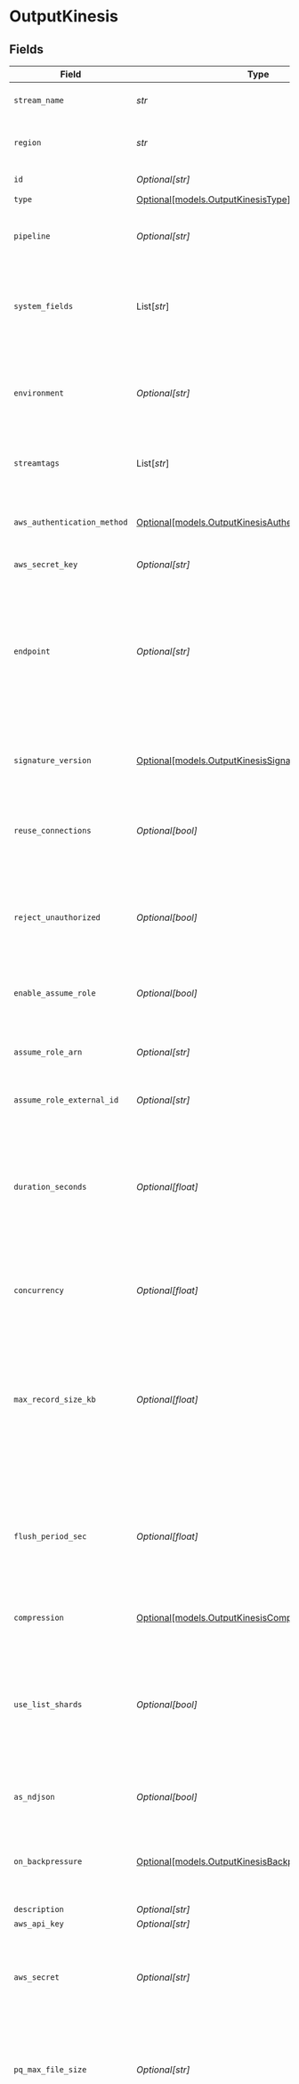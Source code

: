 # OutputKinesis


## Fields

| Field                                                                                                                                                                                                                                                                                                                                  | Type                                                                                                                                                                                                                                                                                                                                   | Required                                                                                                                                                                                                                                                                                                                               | Description                                                                                                                                                                                                                                                                                                                            |
| -------------------------------------------------------------------------------------------------------------------------------------------------------------------------------------------------------------------------------------------------------------------------------------------------------------------------------------- | -------------------------------------------------------------------------------------------------------------------------------------------------------------------------------------------------------------------------------------------------------------------------------------------------------------------------------------- | -------------------------------------------------------------------------------------------------------------------------------------------------------------------------------------------------------------------------------------------------------------------------------------------------------------------------------------- | -------------------------------------------------------------------------------------------------------------------------------------------------------------------------------------------------------------------------------------------------------------------------------------------------------------------------------------- |
| `stream_name`                                                                                                                                                                                                                                                                                                                          | *str*                                                                                                                                                                                                                                                                                                                                  | :heavy_check_mark:                                                                                                                                                                                                                                                                                                                     | Kinesis stream name to send events to.                                                                                                                                                                                                                                                                                                 |
| `region`                                                                                                                                                                                                                                                                                                                               | *str*                                                                                                                                                                                                                                                                                                                                  | :heavy_check_mark:                                                                                                                                                                                                                                                                                                                     | Region where the Kinesis stream is located                                                                                                                                                                                                                                                                                             |
| `id`                                                                                                                                                                                                                                                                                                                                   | *Optional[str]*                                                                                                                                                                                                                                                                                                                        | :heavy_minus_sign:                                                                                                                                                                                                                                                                                                                     | Unique ID for this output                                                                                                                                                                                                                                                                                                              |
| `type`                                                                                                                                                                                                                                                                                                                                 | [Optional[models.OutputKinesisType]](../models/outputkinesistype.md)                                                                                                                                                                                                                                                                   | :heavy_minus_sign:                                                                                                                                                                                                                                                                                                                     | N/A                                                                                                                                                                                                                                                                                                                                    |
| `pipeline`                                                                                                                                                                                                                                                                                                                             | *Optional[str]*                                                                                                                                                                                                                                                                                                                        | :heavy_minus_sign:                                                                                                                                                                                                                                                                                                                     | Pipeline to process data before sending out to this output                                                                                                                                                                                                                                                                             |
| `system_fields`                                                                                                                                                                                                                                                                                                                        | List[*str*]                                                                                                                                                                                                                                                                                                                            | :heavy_minus_sign:                                                                                                                                                                                                                                                                                                                     | Fields to automatically add to events, such as cribl_pipe. Supports wildcards.                                                                                                                                                                                                                                                         |
| `environment`                                                                                                                                                                                                                                                                                                                          | *Optional[str]*                                                                                                                                                                                                                                                                                                                        | :heavy_minus_sign:                                                                                                                                                                                                                                                                                                                     | Optionally, enable this config only on a specified Git branch. If empty, will be enabled everywhere.                                                                                                                                                                                                                                   |
| `streamtags`                                                                                                                                                                                                                                                                                                                           | List[*str*]                                                                                                                                                                                                                                                                                                                            | :heavy_minus_sign:                                                                                                                                                                                                                                                                                                                     | Tags for filtering and grouping in @{product}                                                                                                                                                                                                                                                                                          |
| `aws_authentication_method`                                                                                                                                                                                                                                                                                                            | [Optional[models.OutputKinesisAuthenticationMethod]](../models/outputkinesisauthenticationmethod.md)                                                                                                                                                                                                                                   | :heavy_minus_sign:                                                                                                                                                                                                                                                                                                                     | AWS authentication method. Choose Auto to use IAM roles.                                                                                                                                                                                                                                                                               |
| `aws_secret_key`                                                                                                                                                                                                                                                                                                                       | *Optional[str]*                                                                                                                                                                                                                                                                                                                        | :heavy_minus_sign:                                                                                                                                                                                                                                                                                                                     | N/A                                                                                                                                                                                                                                                                                                                                    |
| `endpoint`                                                                                                                                                                                                                                                                                                                             | *Optional[str]*                                                                                                                                                                                                                                                                                                                        | :heavy_minus_sign:                                                                                                                                                                                                                                                                                                                     | Kinesis stream service endpoint. If empty, defaults to the AWS Region-specific endpoint. Otherwise, it must point to Kinesis stream-compatible endpoint.                                                                                                                                                                               |
| `signature_version`                                                                                                                                                                                                                                                                                                                    | [Optional[models.OutputKinesisSignatureVersion]](../models/outputkinesissignatureversion.md)                                                                                                                                                                                                                                           | :heavy_minus_sign:                                                                                                                                                                                                                                                                                                                     | Signature version to use for signing Kinesis stream requests                                                                                                                                                                                                                                                                           |
| `reuse_connections`                                                                                                                                                                                                                                                                                                                    | *Optional[bool]*                                                                                                                                                                                                                                                                                                                       | :heavy_minus_sign:                                                                                                                                                                                                                                                                                                                     | Reuse connections between requests, which can improve performance                                                                                                                                                                                                                                                                      |
| `reject_unauthorized`                                                                                                                                                                                                                                                                                                                  | *Optional[bool]*                                                                                                                                                                                                                                                                                                                       | :heavy_minus_sign:                                                                                                                                                                                                                                                                                                                     | Reject certificates that cannot be verified against a valid CA, such as self-signed certificates                                                                                                                                                                                                                                       |
| `enable_assume_role`                                                                                                                                                                                                                                                                                                                   | *Optional[bool]*                                                                                                                                                                                                                                                                                                                       | :heavy_minus_sign:                                                                                                                                                                                                                                                                                                                     | Use Assume Role credentials to access Kinesis stream                                                                                                                                                                                                                                                                                   |
| `assume_role_arn`                                                                                                                                                                                                                                                                                                                      | *Optional[str]*                                                                                                                                                                                                                                                                                                                        | :heavy_minus_sign:                                                                                                                                                                                                                                                                                                                     | Amazon Resource Name (ARN) of the role to assume                                                                                                                                                                                                                                                                                       |
| `assume_role_external_id`                                                                                                                                                                                                                                                                                                              | *Optional[str]*                                                                                                                                                                                                                                                                                                                        | :heavy_minus_sign:                                                                                                                                                                                                                                                                                                                     | External ID to use when assuming role                                                                                                                                                                                                                                                                                                  |
| `duration_seconds`                                                                                                                                                                                                                                                                                                                     | *Optional[float]*                                                                                                                                                                                                                                                                                                                      | :heavy_minus_sign:                                                                                                                                                                                                                                                                                                                     | Duration of the assumed role's session, in seconds. Minimum is 900 (15 minutes), default is 3600 (1 hour), and maximum is 43200 (12 hours).                                                                                                                                                                                            |
| `concurrency`                                                                                                                                                                                                                                                                                                                          | *Optional[float]*                                                                                                                                                                                                                                                                                                                      | :heavy_minus_sign:                                                                                                                                                                                                                                                                                                                     | Maximum number of ongoing put requests before blocking.                                                                                                                                                                                                                                                                                |
| `max_record_size_kb`                                                                                                                                                                                                                                                                                                                   | *Optional[float]*                                                                                                                                                                                                                                                                                                                      | :heavy_minus_sign:                                                                                                                                                                                                                                                                                                                     | Maximum size (KB) of each individual record before compression. For uncompressed or non-compressible data 1MB is the max recommended size                                                                                                                                                                                              |
| `flush_period_sec`                                                                                                                                                                                                                                                                                                                     | *Optional[float]*                                                                                                                                                                                                                                                                                                                      | :heavy_minus_sign:                                                                                                                                                                                                                                                                                                                     | Maximum time between requests. Small values could cause the payload size to be smaller than the configured Max record size.                                                                                                                                                                                                            |
| `compression`                                                                                                                                                                                                                                                                                                                          | [Optional[models.OutputKinesisCompression]](../models/outputkinesiscompression.md)                                                                                                                                                                                                                                                     | :heavy_minus_sign:                                                                                                                                                                                                                                                                                                                     | Compression type to use for records                                                                                                                                                                                                                                                                                                    |
| `use_list_shards`                                                                                                                                                                                                                                                                                                                      | *Optional[bool]*                                                                                                                                                                                                                                                                                                                       | :heavy_minus_sign:                                                                                                                                                                                                                                                                                                                     | Provides higher stream rate limits, improving delivery speed and reliability by minimizing throttling. See the [ListShards API](https://docs.aws.amazon.com/kinesis/latest/APIReference/API_ListShards.html) documentation for details.                                                                                                |
| `as_ndjson`                                                                                                                                                                                                                                                                                                                            | *Optional[bool]*                                                                                                                                                                                                                                                                                                                       | :heavy_minus_sign:                                                                                                                                                                                                                                                                                                                     | Batch events into a single record as NDJSON                                                                                                                                                                                                                                                                                            |
| `on_backpressure`                                                                                                                                                                                                                                                                                                                      | [Optional[models.OutputKinesisBackpressureBehavior]](../models/outputkinesisbackpressurebehavior.md)                                                                                                                                                                                                                                   | :heavy_minus_sign:                                                                                                                                                                                                                                                                                                                     | Whether to block, drop, or queue events when all receivers are exerting backpressure.                                                                                                                                                                                                                                                  |
| `description`                                                                                                                                                                                                                                                                                                                          | *Optional[str]*                                                                                                                                                                                                                                                                                                                        | :heavy_minus_sign:                                                                                                                                                                                                                                                                                                                     | N/A                                                                                                                                                                                                                                                                                                                                    |
| `aws_api_key`                                                                                                                                                                                                                                                                                                                          | *Optional[str]*                                                                                                                                                                                                                                                                                                                        | :heavy_minus_sign:                                                                                                                                                                                                                                                                                                                     | N/A                                                                                                                                                                                                                                                                                                                                    |
| `aws_secret`                                                                                                                                                                                                                                                                                                                           | *Optional[str]*                                                                                                                                                                                                                                                                                                                        | :heavy_minus_sign:                                                                                                                                                                                                                                                                                                                     | Select or create a stored secret that references your access key and secret key                                                                                                                                                                                                                                                        |
| `pq_max_file_size`                                                                                                                                                                                                                                                                                                                     | *Optional[str]*                                                                                                                                                                                                                                                                                                                        | :heavy_minus_sign:                                                                                                                                                                                                                                                                                                                     | The maximum size to store in each queue file before closing and optionally compressing (KB, MB, etc.).                                                                                                                                                                                                                                 |
| `pq_max_size`                                                                                                                                                                                                                                                                                                                          | *Optional[str]*                                                                                                                                                                                                                                                                                                                        | :heavy_minus_sign:                                                                                                                                                                                                                                                                                                                     | The maximum disk space that the queue can consume (as an average per Worker Process) before queueing stops. Enter a numeral with units of KB, MB, etc.                                                                                                                                                                                 |
| `pq_path`                                                                                                                                                                                                                                                                                                                              | *Optional[str]*                                                                                                                                                                                                                                                                                                                        | :heavy_minus_sign:                                                                                                                                                                                                                                                                                                                     | The location for the persistent queue files. To this field's value, the system will append: /<worker-id>/<output-id>.                                                                                                                                                                                                                  |
| `pq_compress`                                                                                                                                                                                                                                                                                                                          | [Optional[models.OutputKinesisPqCompressCompression]](../models/outputkinesispqcompresscompression.md)                                                                                                                                                                                                                                 | :heavy_minus_sign:                                                                                                                                                                                                                                                                                                                     | Codec to use to compress the persisted data.                                                                                                                                                                                                                                                                                           |
| `pq_on_backpressure`                                                                                                                                                                                                                                                                                                                   | [Optional[models.OutputKinesisQueueFullBehavior]](../models/outputkinesisqueuefullbehavior.md)                                                                                                                                                                                                                                         | :heavy_minus_sign:                                                                                                                                                                                                                                                                                                                     | Whether to block or drop events when the queue is exerting backpressure (full capacity or low disk). 'Block' is the same behavior as non-PQ blocking. 'Drop new data' throws away incoming data, while leaving the contents of the PQ unchanged.                                                                                       |
| `pq_mode`                                                                                                                                                                                                                                                                                                                              | [Optional[models.OutputKinesisMode]](../models/outputkinesismode.md)                                                                                                                                                                                                                                                                   | :heavy_minus_sign:                                                                                                                                                                                                                                                                                                                     | In Error mode, PQ writes events to the filesystem only when it detects a non-retryable Destination error. In Backpressure mode, PQ writes events to the filesystem when it detects backpressure from the Destination or when there are non-retryable Destination errors. In Always On mode, PQ always writes events to the filesystem. |
| `pq_controls`                                                                                                                                                                                                                                                                                                                          | [Optional[models.OutputKinesisPqControls]](../models/outputkinesispqcontrols.md)                                                                                                                                                                                                                                                       | :heavy_minus_sign:                                                                                                                                                                                                                                                                                                                     | N/A                                                                                                                                                                                                                                                                                                                                    |